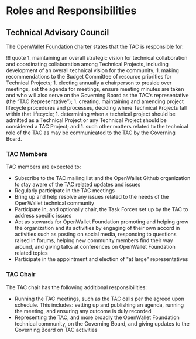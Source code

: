 [//]: # (SPDX-License-Identifier: CC-BY-4.0)

# Roles and Responsibilities

## Technical Advisory Council
The [OpenWallet Foundation charter](charter.md) states that the TAC is responsible for:

!!! quote
    1. maintaining an overall strategic vision for technical collaboration and coordinating collaboration among Technical Projects, including development of an overall technical vision for the community;
    1. making recommendations to the Budget Committee of resource priorities for Technical Projects;
    1. electing annually a chairperson to preside over meetings, set the agenda for meetings, ensure meeting minutes are taken and who will also serve on the Governing Board as the TAC’s representative (the “TAC Representative”);
    1. creating, maintaining and amending project lifecycle procedures and processes, deciding where Technical Projects fall within that lifecycle;
    1. determining when a technical project should be admitted as a Technical Project or any Technical Project should be considered a TAC Project; and
    1. such other matters related to the technical role of the TAC as may be communicated to the TAC by the Governing Board.


### TAC Members
TAC members are expected to:

* Subscribe to the TAC mailing list and the OpenWallet Github organization to stay aware of the TAC related updates and issues
* Regularly participate in the TAC meetings
* Bring up and help resolve any issues related to the needs of the OpenWallet technical community
* Participate in, and optionally chair, the Task Forces set up by the TAC to address specific issues
* Act as stewards for OpenWallet Foundation promoting and helping grow the organization and its activities by engaging of their own accord in activities such as posting on social media, responding to questions raised in forums, helping new community members find their way around, and giving talks at conferences on OpenWallet Foundation related topics
* Participate in the appointment and election of "at large" representatives

### TAC Chair
The TAC chair has the following additional responsibilities:

* Running the TAC meetings, such as the TAC calls per the agreed upon schedule. This includes: setting up and publishing an agenda, running the meeting, and ensuring any outcome is duly recorded
* Representing the TAC, and more broadly the OpenWallet Foundation technical community, on the Governing Board, and giving updates to the Governing Board on TAC activities
